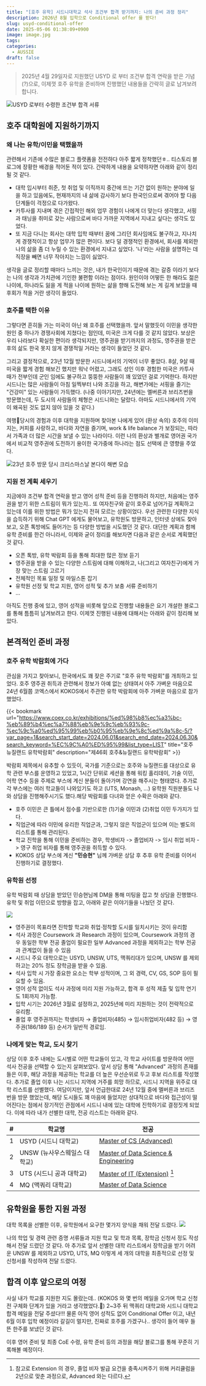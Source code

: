 ```yaml
---
title: "[호주 유학] 시드니대학교 석사 조건부 합격 받기까지: 나의 준비 과정 정리"
description: 2026년 8월 입학으로 Conditional offer 를 받다!
slug: usyd-conditional-offer
date: 2025-05-06 01:38:09+0900
image: image.jpg
tags: 
categories:
  - AUSSIE
draft: false
---
```

 > 2025년 4월 29일자로 지원했던 USYD 로 부터 조건부 합격 연락을 받은 기념(?)으로, 이제껏 호주 유학을 준비하며 진행했던 내용들을 간략히 글로 남겨보려 합니다.

![USYD 로부터 수령한 조건부 합격 서류](file-20250503010554931.png)
## 호주 대학원에 지원하기까지
### 왜 나는 유학/이민을 택했을까

관련해서 기존에 수많은 블로그 플랫폼을 전전하다 아주 짧게 정착했던ㅎ.. 티스토리 블로그에 장황한 배경을 적어둔 적이 있다. 간략하게 내용을 요약하자면 아래와 같이 정리될 것 같다.
- 대학 입시부터 취준, 첫 취업 및 이직까지 중간에 뜨는 기간 없이 원하는 분야에 일을 하고 있음에도, 현재까지의 내 삶에 감사하기 보다 한국인으로써 겪어야 할 다음 단계들이 걱정으로 다가왔다.
- 카투사를 지내며 겪은 간접적인 해외 업무 경험이 나에게 더 맞는다 생각했고, 서핑과 태닝을 취미로 갖는 사람으로써 바다 가까운 지역에서 지내고 싶다는 생각도 있었다.
- 또 지금 다니는 회사는 대학 입학 때부터 꿈에 그리던 회사임에도 불구하고, 지나치게 경쟁적이고 항상 업무가 많은 편이다. 보다 덜 경쟁적인 환경에서, 회사를 제외한 나의 삶을 좀 더 누릴 수 있는 환경에서 지내고 싶었다. '나'라는 사람을 설명하는 데 직장을 빼면 너무 작아지는 느낌이 싫었다.

생각을 글로 정리할 때마다 느끼는 것은, 내가 한국인이기 때문에 겪는 갈증 이라기 보다는 나의 생각과 가치관에 기인한 불편함 이라는 점이다. 원인이야 어떻든 한 해라도 젊은 나이에, 하나라도 잃을 게 적을 나이에 원하는 삶을 향해 도전해 보는 게 길게 보았을 때 후회가 적을 거란 생각이 들었다.

### 호주를 택한 이유

그렇다면 흔히들 가는 미국이 아닌 왜 호주를 선택했을까. 앞서 말했듯이 이민을 생각한 원인 중 하나가 경쟁사회에 지쳤다는 점인데, 미국은 크게 다를 것 같지 않았다. 보상은 우리 나라보다 확실한 편이라 생각되지만, 영주권을 받기까지의 과정도, 영주권을 받은 후의 삶도 한국 못지 않게 경쟁적일 거라는 생각이 들었던 것 같다. 

그리고 결정적으로, 23년 12월 방문한 시드니에서의 기억이 너무 좋았다. 8살, 9살 때 미국을 짧게 경험 해보긴 했지만 워낙 어렸고, 그래도 성인 이후 경험한 미국은 카투사 때가 전부인데 군인 임에도 불구하고 뚱뚱한 사람들이 꽤 있었던 걸로 기억한다. 하지만 시드니는 많은 사람들이 아침 일찍부터 나와 조깅을 하고, 해변가에는 서핑을 즐기는 "건강미" 있는 사람들이 가득했다. (나중 이야기지만, 24년에는 멜버른과 브리즈번을 방문했는데, 두 도시의 사람들의 체형은 시드니와는 달랐다. 아마도 시드니에서의 기억이 왜곡된 것도 없지 않아 있을 것 같다.)

여행당시의 경험과 이후 대학을 지원하며 찾아본 나에게 있어 (환상 속의) 호주의 이미지는, 커피를 사랑하고, 바다와 자연을 즐기며, work & life balance 가 보장되는, 따라서 가족과 더 많은 시간을 보낼 수 있는 나라이다. 이런 나의 환상과 별개로 영어권 국가에서 비교적 영주권에 도전하기 용이한 국가중에 하나라는 점도 선택에 큰 영향을 주었다.

![23년 호주 방문 당시 크리스마스날 본다이 해변 모습](file-20250503011953361.png)
### 지원 전 계획 세우기

지금에야 조건부 합격 연락을 받고 영어 성적 준비 등을 진행하려 하지만, 처음에는 영주권을 받기 위한 스트림이 뭐가 있는지.. 또 여자친구와 같이 호주로 넘어가길 계획하고 있는데 이를 위한 방법은 뭐가 있는지 전혀 모르는 상황이었다. 우선 관련한 다양한 지식을 습득하기 위해 Chat GPT 에게도 물어보고, 유학원도 방문하고, 인터넷 상에도 찾아보고, 오픈 톡방에도 들어가는 등 다양한 방법을 시도했던 것 같다. 대단한 계획과 함께 유학 준비를 한건 아니라서, 이제와 굳이 정리를 해보자면 다음과 같은 순서로 계획했던 것 같다.

- 오픈 톡방, 유학 박람회 등을 통해 최대한 많은 정보 듣기
- 영주권을 받을 수 있는 다양한 스트림에 대해 이해하고, 나(그리고 여자친구)에게 가장 맞는 스트림 고르기
- 전체적인 목표 일정 및 마일스톤 잡기
- 유학원 선정 및 학교 지원, 영어 성적 및 추가 보충 서류 준비하기
- ...

아직도 진행 중에 있고, 영어 성적을 비롯해 앞으로 진행할 내용들은 요기 개설한 블로그를 통해 틈틈히 남겨보려고 한다. 이제껏 진행된 내용에 대해서는 아래와 같이 정리해 보았다. 


## 본격적인 준비 과정
### 호주 유학 박람회에 가다

관심을 가지고 찾아보니, 한국에서도 꽤 잦은 주기로 "호주 유학 박람회"를 개최하고 있었다. 호주 영주권 취득과 관련해서 정보가 아예 없는 상태여서 아주 가벼운 마음으로 24년 6월쯤 코엑스에서 KOKOS에서 주관한 유학 박람회에 아주 가벼운 마음으로 참가했었다. 

{{< bookmark url="https://www.coex.co.kr/exhibitions/%ed%98%b8%ec%a3%bc-%eb%89%b4%ec%a7%88%eb%9e%9c%eb%93%9c-%ec%9c%a0%ed%95%99%eb%b0%95%eb%9e%8c%ed%9a%8c-5/?var_page=1&search_start_date=2024.06.01&search_end_date=2024.06.30&search_keyword=%EC%9C%A0%ED%95%99&list_type=LIST" title="호주 뉴질랜드 유학박람회" description="제46회 호주&뉴질랜드 유학박람회" >}}

박람회 제목에서 유추할 수 있듯이, 국가를 기준으로는 호주와 뉴질랜드를 대상으로 유학 관련 부스를 운영하고 있었고, 1시간 단위로 세션을 통해 워킹 홀리데이, 기술 이민, 어학 연수 등을 주제로 부스에 계신 분들이 돌아가며 강연을 해주시는 형태였다. 추가로 각 부스에는 여러 학교들이 나와있기도 하고 (UTS, Monash, ...) 유학원 직원분들도 나와 상담을 진행해주시기도 했다.해당 박람회를 다녀와 얻은 수확은 아래와 같다. 

- 호주 이민은 큰 틀에서 점수를 기반으로한 (1)기술 이민과 (2)취업 이민 두가지가 있다.
- 직업군에 따라 이민에 유리한 직업군과, 그렇지 않은 직업군이 있으며 이는 별도의 리스트를 통해 관리된다.
- 학교 진학을 통해 이민을 준비하는 경우, 학생비자 -> 졸업비자 -> 임시 취업 비자 -> 영구 취업 비자를 통해 영주권을 취득할 수 있다.
- KOKOS 상담 부스에 계신 **"민승현"** 님께 가벼운 상담 후 추후 유학 준비를 이어서 진행하기로 결정했다.

### 유학원 선정

유학 박람회 때 상담을 받았던 민승현님께 DM을 통해 미팅을 잡고 첫 상담을 진행했다. 유학 및 취업 이민으로 방향을 잡고, 아래와 같은 이야기들을 나눴던 것 같다.

![](file-20250504235927584.png)

- 영주권이 목표라면 진학할 학교와 취업·정착할 도시를 일치시키는 것이 유리함
- 석사 과정은 Coursework 과 Research 과정이 있으며, Coursework 과정의 경우 동일한 학부 전공 졸업이 필요한 일부 Advanced 과정을 제외하고는 학부 전공과 관계없이 들을 수 있음
- 시드니 주요 대학으로는 USYD, UNSW, UTS, 맥쿼리대가 있으며, UNSW 를 제외하고는 20% 정도 장학금을 받을 수 있음.
- 석사 입학 시 가장 중요한 요소는 학부 성적이며, 그 외 경력, CV, GS, SOP 등이 필요할 수 있음.  
- 영어 성적 없이도 석사 과정에 미리 지원 가능하고, 합격 후 성적 제출 및 입학 연기도 1회까지 가능함.
- 입학 시기는 2026년 3월로 설정하고, 2025년에 미리 지원하는 것이 전략적으로 유리함.   
- 졸업 후 영주권까지는 학생비자 → 졸업비자(485) → 임시취업비자(482 등) → 영주권(186/189 등) 순서가 일반적 경로임.   

### 나에게 맞는 학교, 도시 찾기

상담 이후 호주 내에는 도시별로 어떤 학교들이 있고, 각 학교 사이트를 방문하여 어떤 석사 전공을 선택할 수 있는지 살펴보았다. 앞서 상담 통해 "Advanced" 과정의 존재를 들은 이후, 해당 과정을 제공하는 학교를 더 높은 우선순위로 두고 후보 리스트를 작성했다. 
추가로 졸업 이후 나는 시드니 지역에 거주를 희망 하므로, 시드니 지역을 위주로 대학 리스트를 선별했다. 여담이지만, 앞서 언급한대로 24년 12월 중에 멜버른과 브리즈번을 방문 했었는데, 해당 도시들도 꽤 마음에 들었지만 상대적으로 바다와 접근성이 떨어진다는 점에서 장기적인 관점에서 시드니 내에 있는 대학에 진학하기로 결정짓게 되었다.
이에 따라 내가 선별한 대학, 전공 리스트는 아래와 같다.

| #   | 학교명                | 전공                                                                                                                             |
| --- | ------------------ | ------------------------------------------------------------------------------------------------------------------------------ |
| 1   | USYD (시드니 대학교)     | [Master of CS (Advanced)](https://www.sydney.edu.au/content/courses/courses/pc/master-of-computer-science-advanced-entry.html) |
| 2   | UNSW (뉴사우스웨일스 대학교) | [Master of Data Science & Engineering](https://www.handbook.unsw.edu.au/postgraduate/specialisations/2025/COMPPS)              |
| 3   | UTS (시드니 공과 대학교)   | [Master of IT (Extension)](https://www.uts.edu.au/courses/master-of-information-technology-extension#course-overview) [^1]     |
| 4   | MQ (맥쿼리 대학교)       | [Master of Data Science](https://www.mq.edu.au/study/find-a-course/courses/master-of-data-science)                             |

[^1]: 참고로 Extension 의 경우, 졸업 비자 발급 요건을 충족시켜주기 위해 커리큘럼을 2년으로 맞춘 과정으로, Advanced 와는 다르다.

## 유학원을 통한 지원 과정

대학 목록을 선별한 이후, 유학원에서 요구한 몇가지 양식을 채워 전달 드렸다. 
![](file-20250505002452492.png)

나의 학업 및 경력 관련 증명 서류들과 지원 학교 및 학과 목록, 장학금 신청서 정도 작성해서 전달 드렸던 것 같다.
아 추가로 앞서 선별한 대학 리스트에서 장학금을 받기 어려운 UNSW 를 제외하고 USYD, UTS, MQ 이렇게 세 개의 대학을 최종적으로 선정 및 신청서를 작성하여 전달 드렸다. 

## 합격 이후 앞으로의 여정

사실 내가 학교를 지원한 지도 몰랐는데.. (KOKOS 와 몇 번의 메일을 오가며 학교 신청 전 구체화 단계가 있을 거라고 생각했었다.🤣) 2~3주 뒤 맥쿼리 대학교와 시드니 대학교 합격 메일을 전달 주셨다!!! 물론 아직 영어 성적도 없어 Conditional Offer 이고, 내년 6월 이후 입학 예정이라 갈길이 멀지만, 진짜로 호주를 가겠구나.. 생각이 들어 매우 들뜬 한주를 보냈던 것 같다.

이후 영어 준비 및 최종 CoE 수령, 유학 준비 등의 과정을 해당 블로그를 통해 꾸준히 기록해볼 예정이다.
